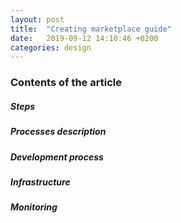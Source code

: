 ```yaml
---
layout: post
title:  "Creating marketplace guide"
date:   2019-09-12 14:10:46 +0200
categories: design
---
```


### Contents of the article

##### Steps

##### Processes description

##### Development process

##### Infrastructure

##### Monitoring
